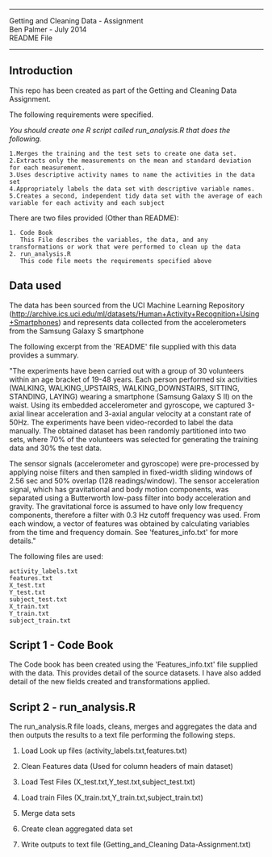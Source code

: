 -----------------------------------------------------------------
Getting and Cleaning Data - Assignment  
Ben Palmer - July 2014  
README File  

-----------------------------------------------------------------


## Introduction


This repo has been created as part of the Getting and Cleaning Data Assignment. 

The following requirements were specified.


*You should create one R script called run_analysis.R that does the following.*

	1.Merges the training and the test sets to create one data set.
	2.Extracts only the measurements on the mean and standard deviation for each measurement. 
	3.Uses descriptive activity names to name the activities in the data set
	4.Appropriately labels the data set with descriptive variable names. 
	5.Creates a second, independent tidy data set with the average of each variable for each activity and each subject


There are two files provided (Other than README):

	1. Code Book 
	   This File describes the variables, the data, and any transformations or work that were performed to clean up the data
	2. run_analysis.R
	   This code file meets the requirements specified above	


## Data used


The data has been sourced from the UCI Machine Learning Repository (http://archive.ics.uci.edu/ml/datasets/Human+Activity+Recognition+Using+Smartphones) and represents data collected from the accelerometers from the Samsung Galaxy S smartphone

The following excerpt from the 'README' file supplied with this data provides a summary.

"The experiments have been carried out with a group of 30 volunteers within an age bracket of 19-48 years. Each person performed six activities (WALKING, WALKING_UPSTAIRS, WALKING_DOWNSTAIRS, SITTING, STANDING, LAYING) wearing a smartphone (Samsung Galaxy S II) on the waist. Using its embedded accelerometer and gyroscope, we captured 3-axial linear acceleration and 3-axial angular velocity at a constant rate of 50Hz. The experiments have been video-recorded to label the data manually. The obtained dataset has been randomly partitioned into two sets, where 70% of the volunteers was selected for generating the training data and 30% the test data. 

The sensor signals (accelerometer and gyroscope) were pre-processed by applying noise filters and then sampled in fixed-width sliding windows of 2.56 sec and 50% overlap (128 readings/window). The sensor acceleration signal, which has gravitational and body motion components, was separated using a Butterworth low-pass filter into body acceleration and gravity. The gravitational force is assumed to have only low frequency components, therefore a filter with 0.3 Hz cutoff frequency was used. From each window, a vector of features was obtained by calculating variables from the time and frequency domain. See 'features_info.txt' for more details."

The following files are used:

	activity_labels.txt
	features.txt
	X_test.txt
	Y_test.txt
	subject_test.txt
	X_train.txt
	Y_train.txt
	subject_train.txt


## Script 1 - Code Book 

The Code book has been created using the 'Features_info.txt' file supplied with the data. This provides detail of the source datasets. I have also added detail of the new fields created and transformations applied.

## Script 2 - run_analysis.R

The run_analysis.R file loads, cleans, merges and aggregates the data and then outputs the results to a text file performing the following steps.


1. Load Look up files (activity_labels.txt,features.txt)

2. Clean Features data (Used for column headers of main dataset) 

3. Load Test Files (X_test.txt,Y_test.txt,subject_test.txt)

4. Load train Files (X_train.txt,Y_train.txt,subject_train.txt)

5. Merge data sets

6. Create clean aggregated data set

7. Write outputs to text file (Getting_and_Cleaning Data-Assignment.txt)

